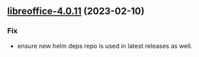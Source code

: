 

## [libreoffice-4.0.11](https://github.com/truecharts/charts/compare/libreoffice-4.0.10...libreoffice-4.0.11) (2023-02-10)

### Fix

- ensure new helm deps repo is used in latest releases as well.
  
  